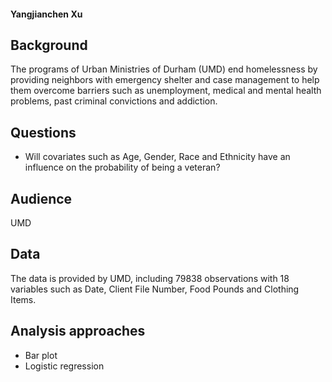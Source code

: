 #### Yangjianchen Xu

## Background

The programs of Urban Ministries of Durham (UMD) end homelessness by providing neighbors with emergency shelter and case management to help them overcome barriers such as unemployment, medical and mental health problems, past criminal convictions and addiction.

## Questions

- Will covariates such as Age, Gender, Race and Ethnicity have an influence on the probability of being a veteran?

## Audience

UMD

## Data

The data is provided by UMD, including 79838 observations with 18 variables such as Date, Client File Number, Food Pounds and Clothing Items.

## Analysis approaches

- Bar plot
- Logistic regression

